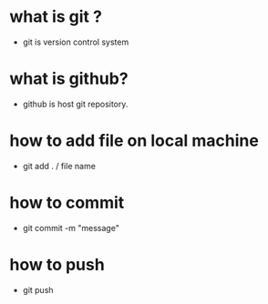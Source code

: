 # what is git ?
- git is version control system
# what is github?
- github is host git repository.
# how to add file on local machine
- git add . / file name
# how to commit
- git commit -m "message"
# how to push
- git push